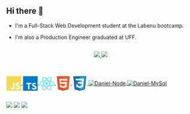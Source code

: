 ## Hi there 👋

- I'm a Full-Stack Web Development student at the Labenu bootcamp. 
- I'm also a Production Engineer graduated at UFF.

  ##

<div align="center">
  <a href="https://github.com/DanielAndrade7">
  <img height="180em" src="https://github-readme-stats.vercel.app/api?username=DanielAndrade7&show_icons=true&theme=dark&include_all_commits=true&count_private=true"/>
  <img height="180em" src="https://github-readme-stats.vercel.app/api/top-langs/?username=DanielAndrade7&layout=compact&langs_count=7&theme=dark"/>
</div>

  ##
  
  <div style="display: inline_block"><br>
  <img align="center" alt="Daniel-Js" height="40" width="40" src="https://raw.githubusercontent.com/devicons/devicon/master/icons/javascript/javascript-plain.svg">
  <img align="center" alt="Daniel-Ts" height="40" width="40" src="https://raw.githubusercontent.com/devicons/devicon/master/icons/typescript/typescript-plain.svg">
  <img align="center" alt="Daniel-React" height="40" width="40" src="https://raw.githubusercontent.com/devicons/devicon/master/icons/react/react-original.svg">
  <img align="center" alt="Daniel-HTML" height="40" width="40" src="https://raw.githubusercontent.com/devicons/devicon/master/icons/html5/html5-original.svg">
  <img align="center" alt="Daniel-CSS" height="40" width="40" src="https://raw.githubusercontent.com/devicons/devicon/master/icons/css3/css3-original.svg">
  <img align="center" alt="Daniel-Node" height="40" width="40" src="https://cdn.jsdelivr.net/gh/devicons/devicon/icons/nodejs/nodejs-original.svg">
  <img align="center" alt="Daniel-MySql" height="40" width="40" src="https://cdn.jsdelivr.net/gh/devicons/devicon/icons/mysql/mysql-original.svg">
</div>
  
  ##
  
  <div> 
  
  <a href="https://www.instagram.com/danielandrade.7" target="_blank"><img src="https://img.shields.io/badge/-Instagram-%23E4405F?style=for-the-badge&logo=instagram&logoColor=white" target="_blank"></a>
  <a href = "mailto:daniel.mandrade77@gmail.com"><img src="https://img.shields.io/badge/-Gmail-%23333?style=for-the-badge&logo=gmail&logoColor=white" target="_blank"></a>
  <a href="https://www.linkedin.com/in/danielandrade3771" target="_blank"><img src="https://img.shields.io/badge/-LinkedIn-%230077B5?style=for-the-badge&logo=linkedin&logoColor=white" target="_blank"></a> 
 
</div>

